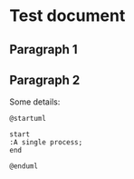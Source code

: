 # Test document #

## Paragraph 1 ##

## Paragraph 2 ##

Some details:

```plantuml
@startuml

start
:A single process;
end

@enduml
```
